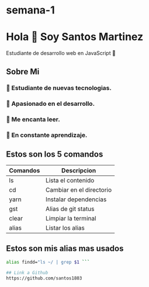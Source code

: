 # semana-1
# Hola 👋 Soy Santos Martinez
Estudiante de desarrollo web en JavaScript :seedling:

## Sobre Mi
### :school: Estudiante de nuevas tecnologias.
### :stars: Apasionado en el desarrollo.
### :notebook: Me encanta leer.
### :shell: En constante aprendizaje.

## Estos son los 5 comandos
|Comandos | Descripcion              | 
|---------| -----------------------  |
|ls       | Lista el contenido       |     
|cd       | Cambiar en el directorio |
|yarn     | Instalar dependencias    |
|gst      | Alias de git status      |
|clear    | Limpiar la terminal      |
|alias    | Listar los alias         |

## Estos son mis alias mas usados 
``` bash 
alias findd="ls ~/ | grep $1 ```

## Link a Github
https://github.com/santos1803